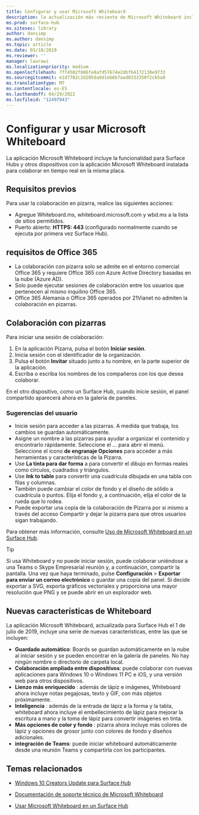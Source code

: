 ```yaml
---
title: Configurar y usar Microsoft Whiteboard
description: la actualización más reciente de Microsoft Whiteboard incluye la funcionalidad de que dos Surface Hubs colaboren en tiempo real en la misma placa.
ms.prod: surface-hub
ms.sitesec: library
author: dansimp
ms.author: dansimp
ms.topic: article
ms.date: 03/18/2019
ms.reviewer: ''
manager: laurawi
ms.localizationpriority: medium
ms.openlocfilehash: 7ff4502f606fe8afd57674e2dbf64172138e9733
ms.sourcegitcommit: e1d7782c2d205da9d1eb6b7aad0333350f2cb5a8
ms.translationtype: MT
ms.contentlocale: es-ES
ms.lasthandoff: 04/29/2022
ms.locfileid: "12497943"
---
```

# <a name="set-up-and-use-microsoft-whiteboard"></a>Configurar y usar Microsoft Whiteboard

La aplicación Microsoft Whiteboard incluye la funcionalidad para Surface Hubs y otros dispositivos con la aplicación Microsoft Whiteboard instalada para colaborar en tiempo real en la misma placa.

## <a name="prerequisites"></a>Requisitos previos

Para usar la colaboración en pizarra, realice las siguientes acciones:

- Agregue Whiteboard.ms, whiteboard.microsoft.com y wbd.ms a la lista de sitios permitidos.
- Puerto abierto: **HTTPS: 443** (configurado normalmente cuando se ejecuta por primera vez Surface Hub).

## <a name="office-365-requirements"></a>requisitos de Office 365

- La colaboración con pizarra solo se admite en el entorno comercial Office 365 y requiere Office 365 con Azure Active Directory basadas en la nube (Azure AD).
- Solo puede ejecutar sesiones de colaboración entre los usuarios que pertenecen al mismo inquilino Office 365.
- Office 365 Alemania o Office 365 operados por 21Vianet no admiten la colaboración en pizarras.

## <a name="collaborating-with-whiteboards"></a>Colaboración con pizarras

Para iniciar una sesión de colaboración:

1. En la aplicación Pizarra, pulsa el botón **Iniciar sesión**.
2. Inicia sesión con el identificador de la organización.
3. Pulsa el botón **Invitar** situado junto a tu nombre, en la parte superior de la aplicación.
4. Escriba o escriba los nombres de los compañeros con los que desea colaborar.

En el otro dispositivo, como un Surface Hub, cuando inicie sesión, el panel compartido aparecerá ahora en la galería de paneles.

### <a name="user-tips"></a>Sugerencias del usuario

- Inicie sesión para acceder a las pizarras. A medida que trabaja, los cambios se guardan automáticamente.
- Asigne un nombre a las pizarras para ayudar a organizar el contenido y encontrarlo rápidamente. Seleccione el ... para abrir el menú. Seleccione el icono **de engranaje Opciones** para acceder a más herramientas y características de la Pizarra.
- Use **La tinta para dar forma** a para convertir el dibujo en formas reales como círculos, cuadrados y triángulos.
- Use **Ink to table** para convertir una cuadrícula dibujada en una tabla con filas y columnas.
- También puede cambiar el color de fondo y el diseño de sólido a cuadrícula o puntos. Elija el fondo y, a continuación, elija el color de la rueda que lo rodea.
- Puede exportar una copia de la colaboración de Pizarra por sí mismo a través del acceso Compartir y dejar la pizarra para que otros usuarios sigan trabajando.

Para obtener más información, consulte [Uso de Microsoft Whiteboard en un Surface Hub](https://support.office.com/article/use-microsoft-whiteboard-on-a-surface-hub-5c594985-129d-43f9-ace5-7dee96f7621d).

> [!TIP]
>  Si usa Whiteboard y no puede iniciar sesión, puede colaborar uniéndose a una Teams o Skype Empresarial reunión y, a continuación, compartir la pantalla. Una vez que haya terminado, pulse **Configuración** >  **Exportar para enviar un correo electrónico** o guardar una copia del panel. Si decide exportar a SVG, exporta gráficos vectoriales y proporciona una mayor resolución que PNG y se puede abrir en un explorador web.

## <a name="new-features-in-whiteboard"></a>Nuevas características de Whiteboard

La aplicación Microsoft Whiteboard, actualizada para Surface Hub el 1 de julio de 2019, incluye una serie de nuevas características, entre las que se incluyen:

- **Guardado automático**: Boards se guardan automáticamente en la nube al iniciar sesión y se pueden encontrar en la galería de paneles. No hay ningún nombre o directorio de carpeta local.
- **Colaboración ampliada entre dispositivos**: puede colaborar con nuevas aplicaciones para Windows 10 o Windows 11 PC e iOS, y una versión web para otros dispositivos.
- **Lienzo más enriquecido** : además de lápiz e imágenes, Whiteboard ahora incluye notas pegajosas, texto y GIF, con más objetos próximamente.
- **Inteligencia** : además de la entrada de lápiz a la forma y la tabla, whiteboard ahora incluye el embellecimiento de lápiz para mejorar la escritura a mano y la toma de lápiz para convertir imágenes en tinta.
- **Más opciones de color y fondo** : pizarra ahora incluye más colores de lápiz y opciones de grosor junto con colores de fondo y diseños adicionales.
- **integración de Teams**: puede iniciar whiteboard automáticamente desde una reunión Teams y compartirla con los participantes.


## <a name="related-topics"></a>Temas relacionados

- [Windows 10 Creators Update para Surface Hub](https://www.microsoft.com/surface/support/surface-hub/windows-10-creators-update-surface-hub)

- [Documentación de soporte técnico de Microsoft Whiteboard](https://support.office.com/article/Whiteboard-Help-0c0f2aa0-b1bb-491c-b814-fd22de4d7c01)

- [Usar Microsoft Whiteboard en un Surface Hub](https://support.office.com/article/use-microsoft-whiteboard-on-a-surface-hub-5c594985-129d-43f9-ace5-7dee96f7621d)
